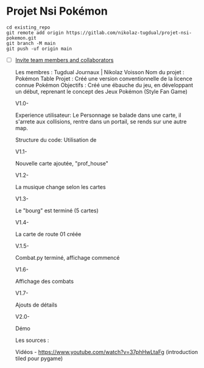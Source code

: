 # Projet Nsi Pokémon


```
cd existing_repo
git remote add origin https://gitlab.com/nikolaz-tugdual/projet-nsi-pokemon.git
git branch -M main
git push -uf origin main
```


- [ ] [Invite team members and collaborators](https://docs.gitlab.com/ee/user/project/members/)
    
    Les membres : Tugdual Journaux | Nikolaz Voisson
    Nom du projet : Pokémon Table
    Projet : Créé une version conventionnelle de la licence connue Pokémon
    Objectifs : Créé une ébauche du jeu, en développant un début, reprenant le concept des Jeux Pokémon (Style Fan Game)




    V1.0-
    
    Experience utilisateur:
    Le Personnage se balade dans une carte, il s'arrete aux collisions, rentre dans un portail, se rends sur une autre map.

    Structure du code:
    Utilisation de 

    V1.1-

    Nouvelle carte ajoutée, "prof_house"

    V1.2-

    La musique change selon les cartes

    V1.3-

    Le "bourg" est terminé (5 cartes)

    V1.4-

    La carte de route 01 créée

    V.1.5-

    Combat.py terminé, affichage commencé

    V1.6-

    Affichage des combats

    V1.7-

    Ajouts de détails

    V2.0-

    Démo


    Les sources :

    Vidéos - https://www.youtube.com/watch?v=37phHwLtaFg (introduction tiled pour pygame)
             


    

